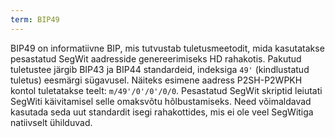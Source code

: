 ```yaml
---
term: BIP49
---
```


BIP49 on informatiivne BIP, mis tutvustab tuletusmeetodit, mida kasutatakse pesastatud SegWit aadresside genereerimiseks HD rahakotis. Pakutud tuletustee järgib BIP43 ja BIP44 standardeid, indeksiga `49'` (kindlustatud tuletus) eesmärgi sügavusel. Näiteks esimene aadress P2SH-P2WPKH kontol tuletatakse teelt: `m/49'/0'/0'/0/0`. Pesastatud SegWit skriptid leiutati SegWiti käivitamisel selle omaksvõtu hõlbustamiseks. Need võimaldavad kasutada seda uut standardit isegi rahakottides, mis ei ole veel SegWitiga natiivselt ühilduvad.